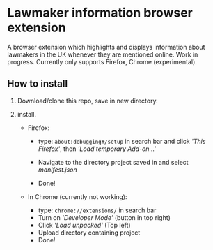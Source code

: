 # Lawmaker information browser extension

A browser extension which highlights and displays information about lawmakers in the UK whenever they are mentioned online.
Work in progress. Currently only supports Firefox, Chrome (experimental).
## How to install
1. Download/clone this repo, save in new directory. 

2. install.
    -  Firefox: 
        -  type: ```about:debugging#/setup``` in search bar
and click *'This Firefox'*, then *'Load temporary Add-on...'*

        - Navigate to the directory project saved in and select *manifest.json*
        - Done!
    
    - In Chrome (currently not working):
        - type: ```chrome://extensions/``` in search bar
        - Turn on *'Developer Mode'* (button in top right)
        - Click *'Load unpacked'* (Top left)
        - Upload directory containing project
        - Done!



